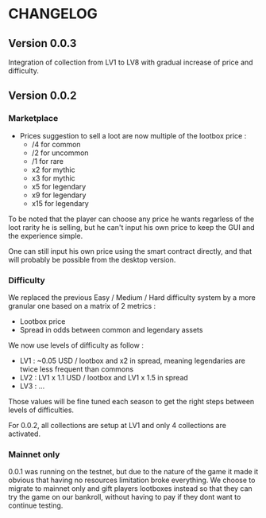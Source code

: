 # CHANGELOG

## Version 0.0.3

Integration of collection from LV1 to LV8 with gradual increase of price and difficulty.

## Version 0.0.2

### Marketplace

- Prices suggestion to sell a loot are now multiple of the lootbox price :
  - /4 for common
  - /2 for uncommon
  - /1 for rare
  - x2 for mythic
  - x3 for mythic
  - x5 for legendary
  - x9 for legendary
  - x15 for legendary

To be noted that the player can choose any price he wants regarless of the loot rarity he is selling, but he can't input his own price to keep the GUI and the experience simple.

One can still input his own price using the smart contract directly, and that will probably be possible from the desktop version.

### Difficulty

We replaced the previous Easy / Medium / Hard difficulty system by a more granular one based on a matrix of 2 metrics :

- Lootbox price
- Spread in odds between common and legendary assets

We now use levels of difficulty as follow :

- LV1 : ~0.05 USD / lootbox and x2 in spread, meaning legendaries are twice less frequent than commons
- LV2 : LV1 x 1.1 USD / lootbox and LV1 x 1.5 in spread
- LV3 : ...

Those values will be fine tuned each season to get the right steps between levels of difficulties.

For 0.0.2, all collections are setup at LV1 and only 4 collections are activated.

### Mainnet only

0.0.1 was running on the testnet, but due to the nature of the game it made it obvious that having no resources limitation broke everything.
We choose to migrate to mainnet only and gift players lootboxes instead so that they can try the game on our bankroll, without having to pay if they dont want to continue testing.
